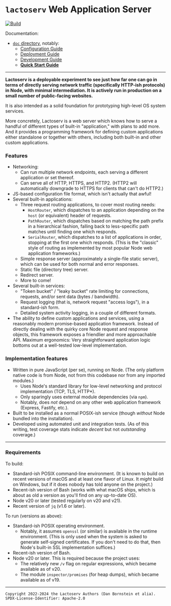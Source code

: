 `lactoserv` Web Application Server
==================================

[![Build](https://github.com/danfuzz/lactoserv/actions/workflows/main.yml/badge.svg)](https://github.com/danfuzz/lactoserv/actions/workflows/main.yml)

Documentation:
* [`doc` directory](./doc), notably:
  * [Configuration Guide](./doc/configuration/README.md)
  * [Deployment Guide](./doc/deployment.md)
  * [Development Guide](./doc/development.md)
  * [**Quick Start Guide**](./doc/quick-start.md)

- - - - - - - - - -

**Lactoserv is a deployable experiment to see just how far one can go in terms
of directly serving network traffic (specifically HTTP-ish protocols) in Node,
with minimal intermediation. It is actively run in production on a small number
of public-facing websites.**

It is also intended as a solid foundation for prototyping high-level OS system
services.

More concretely, Lactoserv is a web server which knows how to serve a handful of
different types of built-in "application," with plans to add more. And it
provides a programming framework for defining custom applications either
standalone or together with others, including both built-in and other custom
applications.

### Features

* Networking:
  * Can run multiple network endpoints, each serving a different application or
    set thereof.
  * Can serve all of HTTP, HTTPS, and HTTP2. (HTTP2 will automatically downgrade
    to HTTPS for clients that can't do HTTP2.)
* JS-based configuration file format, which isn't actually that awful!
* Several built-in applications:
  * Three request routing applications, to cover most routing needs:
    * `HostRouter`, which dispatches to an application depending on the `host`
      (or equivalent) header of requests.
    * `PathRouter`, which dispatches based on matching the path prefix in a
      hierarchical fashion, falling back to less-specific path matches until
      finding one which responds.
    * `SerialRouter`, which dispatches to a list of applications in order,
      stopping at the first one which responds. (This is the "classic" style of
      routing as implemented by most popular Node web application frameworks.)
  * Simple response server (approximately a single-file static server), which
    can be used for both normal and error responses.
  * Static file (directory tree) server.
  * Redirect server.
  * More to come!
* Several built-in services:
  * "Token bucket" / "leaky bucket" rate limiting for connections, requests,
    and/or sent data (bytes / bandwidth).
  * Request logging (that is, network request "access logs"), in a standard-ish
    form.
  * Detailed system activity logging, in a couple of different formats.
* The ability to define custom applications and services, using a reasonably
  modern promise-based application framework. Instead of directly dealing with
  the quirky core Node request and response objects, this framework exposes a
  friendlier and more approachable API. Maximum ergonomics: Very straightforward
  application logic bottoms out at a well-tested low-level implementation.

### Implementation features

* Written in pure JavaScript (per se), running on Node. (The only platform
  native code is from Node, not from this codebase nor from any imported
  modules.)
  * Uses Node's standard library for low-level networking and protocol
    implementation (TCP, TLS, HTTP*).
  * Only sparingly uses external module dependencies (via `npm`).
  * Notably, does _not_ depend on any other web application framework (Express,
    Fastify, etc.).
* Built to be installed as a normal POSIX-ish service (though _without_ Node
  bundled into the installation).
* Developed using automated unit and integration tests. (As of this writing,
  test coverage stats indicate _decent_ but not _outstanding_ coverage.)

- - - - - - - - - -

### Requirements

To build:
* Standard-ish POSIX command-line environment. (It is known to build on recent
  versions of macOS and at least one flavor of Linux. It _might_ build on
  Windows, but if it does nobody has told anyone on the project.)
* Recent-ish version of Bash (works with what macOS ships, which is about as
  old a version as you'll find on any up-to-date OS).
* Node v20 or later (tested regularly on v20 and v21).
* Recent version of `jq` (v1.6 or later).

To run (versions as above):
* Standard-ish POSIX operating environment.
  * Notably, it assumes `openssl` (or similar) is available in the runtime
    environment. (This is only used when the system is asked to generate
    self-signed certificates. If you don't need to do that, then Node's
    built-in SSL implementation suffices.)
* Recent-ish version of Bash.
* Node v20 or later. This is required because the project uses:
  * The relatively new `/v` flag on regular expressions, which became available
    as of v20.
  * The module `inspector/promises` (for heap dumps), which became available as
    of v19.

- - - - - - - - - -
```
Copyright 2022-2024 the Lactoserv Authors (Dan Bornstein et alia).
SPDX-License-Identifier: Apache-2.0
```
